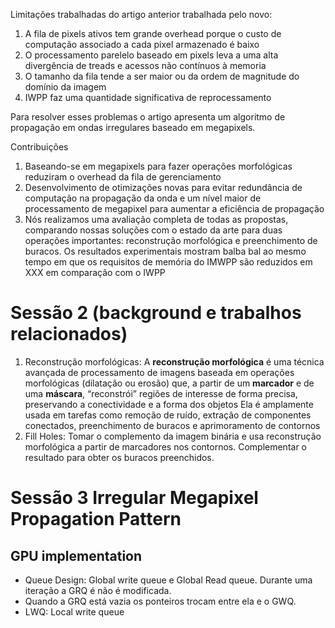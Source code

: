 Limitações trabalhadas do artigo anterior trabalhada pelo novo:
1) A fila de pixels ativos tem grande overhead porque o custo de computação associado a cada pixel armazenado é baixo
2) O processamento parelelo baseado em pixels leva a uma alta divergência de treads e acessos não contínuos à memoria
3) O tamanho da fila tende a ser maior ou da ordem de magnitude do domínio da imagem
4) IWPP faz uma quantidade significativa de reprocessamento

Para resolver esses problemas o artigo apresenta um algoritmo de propagação em ondas irregulares baseado em megapixels.

Contribuições
1) Baseando-se em megapixels para fazer operações morfológicas reduziram o overhead da fila de gerenciamento
2) Desenvolvimento de otimizações novas para evitar redundância de computação na propagação da onda e um nível maior de processamento de megapixel para aumentar a eficiência de propagação
3) Nós realizamos uma avaliação completa de todas as propostas, comparando nossas soluções com o estado da arte para duas operações importantes: reconstrução morfológica e preenchimento de buracos. Os resultados experimentais mostram balba bal ao mesmo tempo em que os requisitos de memória do IMWPP são reduzidos em XXX em comparação com o IWPP

# Sessão 2 (background e trabalhos relacionados)

1) Reconstrução morfológicas: A **reconstrução morfológica** é uma técnica avançada de processamento de imagens baseada em operações morfológicas (dilatação ou erosão) que, a partir de um **marcador** e de uma **máscara**, “reconstrói” regiões de interesse de forma precisa, preservando a conectividade e a forma dos objetos Ela é amplamente usada em tarefas como remoção de ruído, extração de componentes conectados, preenchimento de buracos e aprimoramento de contornos
2) Fill Holes: Tomar o complemento da imagem binária e usa reconstrução morfológica a partir de marcadores nos contornos. Complementar o resultado para obter os buracos preenchidos.


# Sessão 3 Irregular Megapixel Propagation Pattern

## GPU implementation
- Queue Design: Global write queue e Global Read queue. Durante uma iteração a GRQ é não é modificada.
- Quando a GRQ está vazia os ponteiros trocam entre ela e o GWQ.
- LWQ: Local write queue
